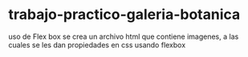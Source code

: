 # trabajo-practico-galeria-botanica
uso de Flex box
se crea un archivo html que contiene imagenes, a las cuales se les dan propiedades en css usando flexbox
